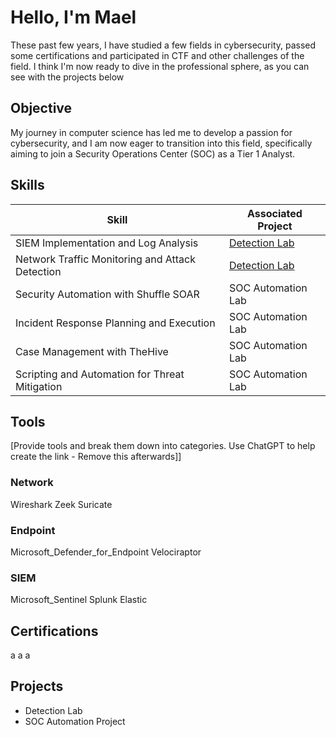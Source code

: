 # Hello, I'm Mael

These past few years, I have studied a few fields in cybersecurity, passed some certifications and participated in CTF and other challenges of the field. I think I'm now ready to dive in the professional sphere, as you can see with the projects below

## Objective

My journey in computer science has led me to develop a passion for cybersecurity, and I am now eager to transition into this field, specifically aiming to join a Security Operations Center (SOC) as a Tier 1 Analyst.

## Skills

| Skill                                         | Associated Project         |
|-----------------------------------------------|----------------------------|
| SIEM Implementation and Log Analysis          | <a href="https://google.com">Detection Lab</a>|
| Network Traffic Monitoring and Attack Detection | <a href="https://google.com">Detection Lab</a>|
| Security Automation with Shuffle SOAR         | SOC Automation Lab|
| Incident Response Planning and Execution      | SOC Automation Lab|
| Case Management with TheHive                  | SOC Automation Lab|
| Scripting and Automation for Threat Mitigation | SOC Automation Lab|

## Tools
[Provide tools and break them down into categories. Use ChatGPT to help create the link - Remove this afterwards]]

### Network
Wireshark
Zeek
Suricate

### Endpoint
<div>
    Microsoft_Defender_for_Endpoint
    Velociraptor
</div>

### SIEM
<div>
    Microsoft_Sentinel
    Splunk
    Elastic
</div>

## Certifications

<div>
    a
    a
    a
</div>

## Projects
- Detection Lab
- SOC Automation Project
